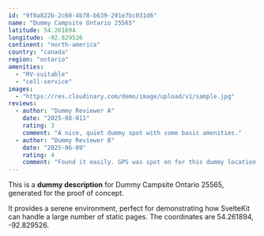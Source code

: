 ```yaml
---
id: "9f0a822b-2c60-4b78-b639-291e7bc031d6"
name: "Dummy Campsite Ontario 25565"
latitude: 54.261894
longitude: -92.829526
continent: "north-america"
country: "canada"
region: "ontario"
amenities:
  - "RV-suitable"
  - "cell-service"
images:
  - "https://res.cloudinary.com/demo/image/upload/v1/sample.jpg"
reviews:
  - author: "Dummy Reviewer A"
    date: "2025-08-011"
    rating: 3
    comment: "A nice, quiet dummy spot with some basic amenities."
  - author: "Dummy Reviewer B"
    date: "2025-06-09"
    rating: 4
    comment: "Found it easily. GPS was spot on for this dummy location."
---
```


This is a **dummy description** for Dummy Campsite Ontario 25565, generated for the proof of concept.

It provides a serene environment, perfect for demonstrating how SvelteKit can handle a large number of static pages. The coordinates are 54.261894, -92.829526.
